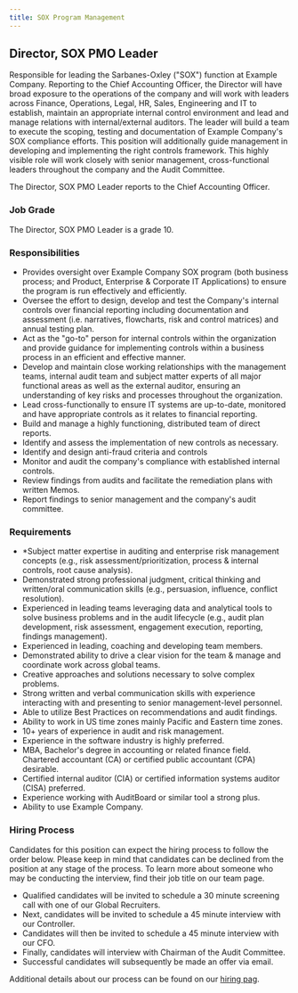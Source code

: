```yaml
---
title: SOX Program Management
---
```


## Director, SOX PMO Leader

Responsible for leading the Sarbanes-Oxley ("SOX") function at Example Company. Reporting to the Chief Accounting Officer, the Director will have broad exposure to the operations of the company and will work with leaders across Finance, Operations, Legal, HR, Sales, Engineering and IT to establish, maintain an appropriate internal control environment and lead and manage relations  with internal/external auditors. The leader will build a team to execute the scoping, testing and documentation of Example Company's SOX compliance efforts. This position will additionally guide management in developing and implementing the right controls framework. This highly visible role will work closely with senior management, cross-functional leaders throughout the company and the Audit Committee.

The Director, SOX PMO Leader reports to the Chief Accounting Officer.

### Job Grade

The Director, SOX PMO Leader is a grade 10.

### Responsibilities

- Provides oversight over Example Company SOX program (both business process; and Product, Enterprise & Corporate IT Applications) to ensure the program is run effectively and efficiently.
- Oversee the effort to design, develop and test the Company's internal controls over financial reporting including documentation and assessment (i.e. narratives, flowcharts, risk and control matrices) and annual testing plan.
- Act as the "go-to" person for internal controls within the organization and provide guidance for implementing controls within a business process in an efficient and effective manner.
- Develop and maintain close working relationships with the management teams, internal audit team and subject matter experts of all major functional areas as well as the external auditor, ensuring an understanding of key risks and processes throughout the organization.
- Lead cross-functionally to ensure IT systems are up-to-date, monitored and have appropriate controls as it relates to financial reporting.
- Build and manage a highly functioning, distributed team of direct reports.
- Identify and assess the implementation of new controls as necessary.
- Identify and design anti-fraud criteria and controls
- Monitor and audit the company's compliance with established internal controls.
- Review findings from audits and facilitate the remediation plans with written Memos.
- Report findings to senior management and the company's audit committee.

### Requirements

- *Subject matter expertise in auditing and enterprise risk management concepts (e.g., risk assessment/prioritization, process & internal controls, root cause analysis).
- Demonstrated strong professional judgment, critical thinking and written/oral communication skills (e.g., persuasion, influence, conflict resolution).
- Experienced in leading teams leveraging data and analytical tools to solve business problems and in the audit lifecycle (e.g., audit plan development, risk assessment, engagement execution, reporting, findings management).
- Experienced in leading, coaching and developing team members.
- Demonstrated ability to drive a clear vision for the team & manage and coordinate work across global teams.
- Creative approaches and solutions necessary to solve complex problems.
- Strong written and verbal communication skills with experience interacting with and presenting to senior management-level personnel.
- Able to utilize Best Practices on recommendations and audit findings.
- Ability to work in US time zones mainly Pacific and Eastern time zones.
- 10+ years of experience in audit and risk management.
- Experience in the software industry is highly preferred.
- MBA, Bachelor's degree in accounting or related finance field. Chartered accountant (CA) or certified public accountant (CPA) desirable.
- Certified internal auditor (CIA) or certified information systems auditor (CISA) preferred.
- Experience working with AuditBoard or similar tool a strong plus.
- Ability to use Example Company.

### Hiring Process

Candidates for this position can expect the hiring process to follow the order below. Please keep in mind that candidates can be declined from the position at any stage of the process. To learn more about someone who may be conducting the interview, find their job title on our team page.

- Qualified candidates will be invited to schedule a 30 minute screening call with one of our Global Recruiters.
- Next, candidates will be invited to schedule a 45 minute interview with our Controller.
- Candidates will then be invited to schedule a 45 minute interview with our CFO.
- Finally, candidates will interview with Chairman of the Audit Committee.
- Successful candidates will subsequently be made an offer via email.

Additional details about our process can be found on our [hiring pag](/handbook/hiring/interviewing/).
